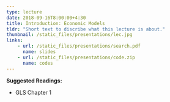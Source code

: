 ```yaml
---
type: lecture
date: 2018-09-16T8:00:00+4:30
title: Introduction: Economic Models
tldr: "Short text to discribe what this lecture is about."
thumbnail: /static_files/presentations/lec.jpg
links: 
    - url: /static_files/presentations/search.pdf
      name: slides
    - url: /static_files/presentations/code.zip
      name: codes
---
```

**Suggested Readings:**
- GLS Chapter 1
